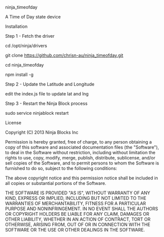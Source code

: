 ninja_timeofday

A Time of Day state device

Installation

Step 1 - Fetch the driver

cd /opt/ninja/drivers

git clone https://github.com/chrisn-au/ninja_timeofday.git

cd ninja_timeofday

npm install -g

Step 2 - Update the Latitude and Longitude

edit the index.js file to update lat and lng 

Step 3 - Restart the Ninja Block process

sudo service ninjablock restart

License

Copyright (C) 2013 Ninja Blocks Inc

Permission is hereby granted, free of charge, to any person obtaining a copy of this software and associated documentation files (the "Software"), to deal in the Software without restriction, including without limitation the rights to use, copy, modify, merge, publish, distribute, sublicense, and/or sell copies of the Software, and to permit persons to whom the Software is furnished to do so, subject to the following conditions:

The above copyright notice and this permission notice shall be included in all copies or substantial portions of the Software.

THE SOFTWARE IS PROVIDED "AS IS", WITHOUT WARRANTY OF ANY KIND, EXPRESS OR IMPLIED, INCLUDING BUT NOT LIMITED TO THE WARRANTIES OF MERCHANTABILITY, FITNESS FOR A PARTICULAR PURPOSE AND NONINFRINGEMENT. IN NO EVENT SHALL THE AUTHORS OR COPYRIGHT HOLDERS BE LIABLE FOR ANY CLAIM, DAMAGES OR OTHER LIABILITY, WHETHER IN AN ACTION OF CONTRACT, TORT OR OTHERWISE, ARISING FROM, OUT OF OR IN CONNECTION WITH THE SOFTWARE OR THE USE OR OTHER DEALINGS IN THE SOFTWARE.
